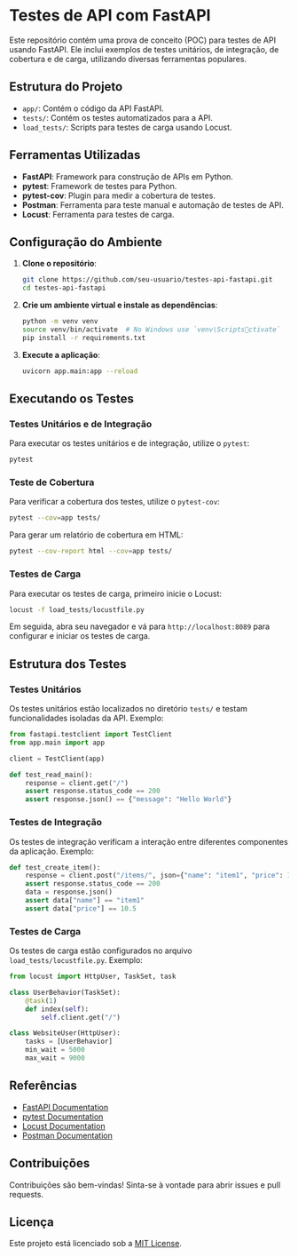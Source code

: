 
# Testes de API com FastAPI

Este repositório contém uma prova de conceito (POC) para testes de API usando FastAPI. Ele inclui exemplos de testes unitários, de integração, de cobertura e de carga, utilizando diversas ferramentas populares.

## Estrutura do Projeto

- `app/`: Contém o código da API FastAPI.
- `tests/`: Contém os testes automatizados para a API.
- `load_tests/`: Scripts para testes de carga usando Locust.

## Ferramentas Utilizadas

- **FastAPI**: Framework para construção de APIs em Python.
- **pytest**: Framework de testes para Python.
- **pytest-cov**: Plugin para medir a cobertura de testes.
- **Postman**: Ferramenta para teste manual e automação de testes de API.
- **Locust**: Ferramenta para testes de carga.

## Configuração do Ambiente

1. **Clone o repositório**:
    ```bash
    git clone https://github.com/seu-usuario/testes-api-fastapi.git
    cd testes-api-fastapi
    ```

2. **Crie um ambiente virtual e instale as dependências**:
    ```bash
    python -m venv venv
    source venv/bin/activate  # No Windows use `venv\Scriptsctivate`
    pip install -r requirements.txt
    ```

3. **Execute a aplicação**:
    ```bash
    uvicorn app.main:app --reload
    ```

## Executando os Testes

### Testes Unitários e de Integração

Para executar os testes unitários e de integração, utilize o `pytest`:
```bash
pytest
```

### Teste de Cobertura

Para verificar a cobertura dos testes, utilize o `pytest-cov`:
```bash
pytest --cov=app tests/
```

Para gerar um relatório de cobertura em HTML:
```bash
pytest --cov-report html --cov=app tests/
```

### Testes de Carga

Para executar os testes de carga, primeiro inicie o Locust:
```bash
locust -f load_tests/locustfile.py
```

Em seguida, abra seu navegador e vá para `http://localhost:8089` para configurar e iniciar os testes de carga.

## Estrutura dos Testes

### Testes Unitários

Os testes unitários estão localizados no diretório `tests/` e testam funcionalidades isoladas da API. Exemplo:
```python
from fastapi.testclient import TestClient
from app.main import app

client = TestClient(app)

def test_read_main():
    response = client.get("/")
    assert response.status_code == 200
    assert response.json() == {"message": "Hello World"}
```

### Testes de Integração

Os testes de integração verificam a interação entre diferentes componentes da aplicação. Exemplo:
```python
def test_create_item():
    response = client.post("/items/", json={"name": "item1", "price": 10.5})
    assert response.status_code == 200
    data = response.json()
    assert data["name"] == "item1"
    assert data["price"] == 10.5
```

### Testes de Carga

Os testes de carga estão configurados no arquivo `load_tests/locustfile.py`. Exemplo:
```python
from locust import HttpUser, TaskSet, task

class UserBehavior(TaskSet):
    @task(1)
    def index(self):
        self.client.get("/")

class WebsiteUser(HttpUser):
    tasks = [UserBehavior]
    min_wait = 5000
    max_wait = 9000
```

## Referências

- [FastAPI Documentation](https://fastapi.tiangolo.com/)
- [pytest Documentation](https://docs.pytest.org/)
- [Locust Documentation](https://locust.io/)
- [Postman Documentation](https://learning.postman.com/docs/getting-started/introduction/)

## Contribuições

Contribuições são bem-vindas! Sinta-se à vontade para abrir issues e pull requests.

## Licença

Este projeto está licenciado sob a [MIT License](LICENSE).
